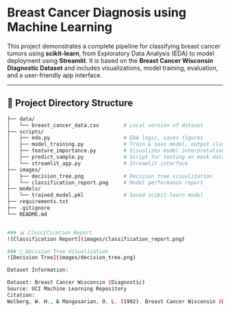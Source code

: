 # Breast Cancer Diagnosis using Machine Learning

This project demonstrates a complete pipeline for classifying breast cancer tumors using **scikit-learn**, from Exploratory Data Analysis (EDA) to model deployment using **Streamlit**. It is based on the **Breast Cancer Wisconsin Diagnostic Dataset** and includes visualizations, model training, evaluation, and a user-friendly app interface.

---

## 📁 Project Directory Structure

```bash
├── data/
│   └── breast_cancer_data.csv        # Local version of dataset
├── scripts/
│   ├── eda.py                        # EDA logic, saves figures
│   ├── model_training.py             # Train & save model, output classification report
│   ├── feature_importance.py         # Visualizes model interpretation
│   ├── predict_sample.py             # Script for testing on mock data
│   └── streamlit_app.py              # Streamlit interface
├── images/
│   ├── decision_tree.png             # Decision tree visualization
│   └── classification_report.png     # Model performance report
├── models/
│   └── trained_model.pkl             # Saved scikit-learn model
├── requirements.txt
├── .gitignore
└── README.md


### 📊 Classification Report
![Classification Report](images/classification_report.png)

### 🌲 Decision Tree Visualization
![Decision Tree](images/decision_tree.png)

Dataset Information:

Dataset: Breast Cancer Wisconsin (Diagnostic)
Source: UCI Machine Learning Repository
Citation:
Wolberg, W. H., & Mangasarian, O. L. (1992). Breast Cancer Wisconsin (Diagnostic) Data Set. UCI Machine Learning Repository. Retrieved from https://archive.ics.uci.edu/dataset/17/breast+cancer+wisconsin+diagnostic




